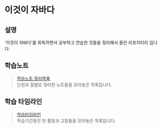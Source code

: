 # 이것이 자바다
## 설명
'이것이 자바다'를 회독하면서 공부하고 연습한 것들을 정리해서 올린 리포지터리 입니다.

## 학습노트
> [학습노트 정리목록](StudyNotes.md)</br>
단원과 절별로 정리한 노트들을 모아놓은 목록입니다.

## 학습 타임라인
> [학습타임라인](StudyLogTimeLine.md)</br>
학습기간동안 한 활동과 고찰들을 모아놓은 목록입니다.
